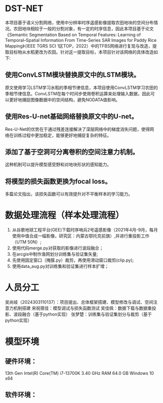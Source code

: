 # DST-NET
本项目基于语义分割网络，使用中分辨率时序遥感影像提取农田地块的空间分布情况。农田地块相较于一般的分割对象，有一定的时序信息，因此本项目基于论文《Semantic Segmentation Based on Temporal  Features: Learning of Temporal–Spatial  Information From Time-Series SAR  Images for Paddy Rice Mapping》（IEEE TGRS SCI 1区TOP，2022）中的TFBS网络进行复现与改造，提取目标物从水稻更改为农田。针对这一提取目标，本项目针对该网络的具体改造如下:
## 使用ConvLSTM模块替换原文中的LSTM模块。
原文使用学习LSTM学习水稻的季相节律信息，本项目使用ConvLSTM学习农田的季相节律信息。ConvLSTM在每个时间步使用卷积运算来处理输入数据，因此可以更好地捕捉图像数据中的空间结构，避免NODATA值影响。
## 使用Res-U-net基础网络替换原文中的U-net。
Res-U-Net的优势在于通过残差连接解决了深层网络中的梯度消失问题，使得网络在训练过程中更加稳定，能够更好地捕捉复杂的特征。
## 添加了基于空洞可分离卷积的空间注意力机制。
这种机制可以提升模型感受野和对地块形状的感知能力。
## 将模型的损失函数更换为focal loss。
多篇论文指出，该损失函数可以有效提升对不平衡样本的学习能力。

# 数据处理流程（样本处理流程）
1. 从谷歌地球工程平台(GEE)下载时序哨兵2号遥感影像（2021年4月-9月，每月使用中值合成一幅影像，研究区：内蒙古鄂托克前旗）,并进行重投影工作（UTM 50N）;
2. 使用代码merge.py对获取的影像进行波段融合；
3. 在arcgis中制作渔网划分训练集与验证集矢量;
4. 先使用固定窗口（掩膜.py）裁剪，再使用滑动窗口裁剪(clip.py);
5. 使用data_aug.py对训练集和验证集进行样本扩增；

# 人员分工
吴尚岐（2024303110137）：项目提出、总体框架搭建、模型修改与调试、空间注意力机制搭建
宋祝蓓佳：模型调试与损失函数测试
吴佳佩：数据下载与数据重投影、波段融合（基于python实现）
张梦楚：训练集与验证集划分与裁剪（基于python实现）

# 模型环境
## 硬件环境：
13th Gen Intel(R) Core(TM) i7-13700K   3.40 GHz
RAM 64.0 GB
Windows 10 x64

## 软件环境：
